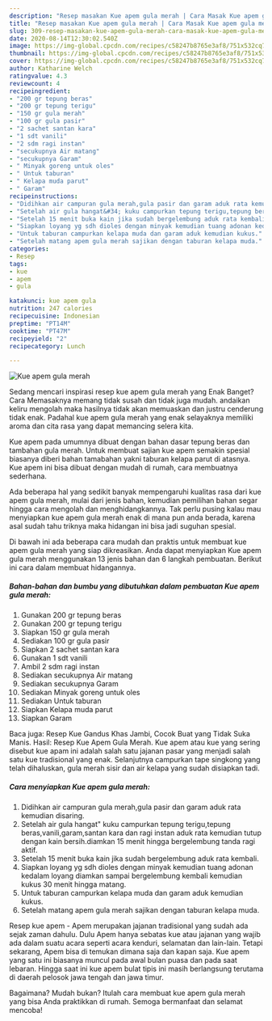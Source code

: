 ```yaml
---
description: "Resep masakan Kue apem gula merah | Cara Masak Kue apem gula merah Yang Enak Banget"
title: "Resep masakan Kue apem gula merah | Cara Masak Kue apem gula merah Yang Enak Banget"
slug: 309-resep-masakan-kue-apem-gula-merah-cara-masak-kue-apem-gula-merah-yang-enak-banget
date: 2020-08-14T12:30:02.540Z
image: https://img-global.cpcdn.com/recipes/c58247b8765e3af8/751x532cq70/kue-apem-gula-merah-foto-resep-utama.jpg
thumbnail: https://img-global.cpcdn.com/recipes/c58247b8765e3af8/751x532cq70/kue-apem-gula-merah-foto-resep-utama.jpg
cover: https://img-global.cpcdn.com/recipes/c58247b8765e3af8/751x532cq70/kue-apem-gula-merah-foto-resep-utama.jpg
author: Katharine Welch
ratingvalue: 4.3
reviewcount: 4
recipeingredient:
- "200 gr tepung beras"
- "200 gr tepung terigu"
- "150 gr gula merah"
- "100 gr gula pasir"
- "2 sachet santan kara"
- "1 sdt vanili"
- "2 sdm ragi instan"
- "secukupnya Air matang"
- "secukupnya Garam"
- " Minyak goreng untuk oles"
- " Untuk taburan"
- " Kelapa muda parut"
- " Garam"
recipeinstructions:
- "Didihkan air campuran gula merah,gula pasir dan garam aduk rata kemudian disaring."
- "Setelah air gula hangat&#34; kuku campurkan tepung terigu,tepung beras,vanili,garam,santan kara dan ragi instan aduk rata kemudian tutup dengan kain bersih.diamkan 15 menit hingga bergelembung tanda ragi aktif."
- "Setelah 15 menit buka kain jika sudah bergelembung aduk rata kembali."
- "Siapkan loyang yg sdh dioles dengan minyak kemudian tuang adonan kedalam loyang diamkan sampai bergelembung kembali kemudian kukus 30 menit hingga matang."
- "Untuk taburan campurkan kelapa muda dan garam aduk kemudian kukus."
- "Setelah matang apem gula merah sajikan dengan taburan kelapa muda."
categories:
- Resep
tags:
- kue
- apem
- gula

katakunci: kue apem gula 
nutrition: 247 calories
recipecuisine: Indonesian
preptime: "PT14M"
cooktime: "PT47M"
recipeyield: "2"
recipecategory: Lunch

---
```



![Kue apem gula merah](https://img-global.cpcdn.com/recipes/c58247b8765e3af8/751x532cq70/kue-apem-gula-merah-foto-resep-utama.jpg)

Sedang mencari inspirasi resep kue apem gula merah yang Enak Banget? Cara Memasaknya memang tidak susah dan tidak juga mudah. andaikan keliru mengolah maka hasilnya tidak akan memuaskan dan justru cenderung tidak enak. Padahal kue apem gula merah yang enak selayaknya memiliki aroma dan cita rasa yang dapat memancing selera kita.

Kue apem pada umumnya dibuat dengan bahan dasar tepung beras dan tambahan gula merah. Untuk membuat sajian kue apem semakin spesial biasanya diberi bahan tamabahan yakni taburan kelapa parut di atasnya. Kue apem ini bisa dibuat dengan mudah di rumah, cara membuatnya sederhana.

Ada beberapa hal yang sedikit banyak mempengaruhi kualitas rasa dari kue apem gula merah, mulai dari jenis bahan, kemudian pemilihan bahan segar hingga cara mengolah dan menghidangkannya. Tak perlu pusing kalau mau menyiapkan kue apem gula merah enak di mana pun anda berada, karena asal sudah tahu triknya maka hidangan ini bisa jadi suguhan spesial.


Di bawah ini ada beberapa cara mudah dan praktis untuk membuat kue apem gula merah yang siap dikreasikan. Anda dapat menyiapkan Kue apem gula merah menggunakan 13 jenis bahan dan 6 langkah pembuatan. Berikut ini cara dalam membuat hidangannya.

<!--inarticleads1-->

##### Bahan-bahan dan bumbu yang dibutuhkan dalam pembuatan Kue apem gula merah:

1. Gunakan 200 gr tepung beras
1. Gunakan 200 gr tepung terigu
1. Siapkan 150 gr gula merah
1. Sediakan 100 gr gula pasir
1. Siapkan 2 sachet santan kara
1. Gunakan 1 sdt vanili
1. Ambil 2 sdm ragi instan
1. Sediakan secukupnya Air matang
1. Sediakan secukupnya Garam
1. Sediakan  Minyak goreng untuk oles
1. Sediakan  Untuk taburan
1. Siapkan  Kelapa muda parut
1. Siapkan  Garam


Baca juga: Resep Kue Gandus Khas Jambi, Cocok Buat yang Tidak Suka Manis. Hasil: Resep Kue Apem Gula Merah. Kue apem atau kue yang sering disebut kue apam ini adalah salah satu jajanan pasar yang menjadi salah satu kue tradisional yang enak. Selanjutnya campurkan tape singkong yang telah dihaluskan, gula merah sisir dan air kelapa yang sudah disiapkan tadi. 

<!--inarticleads2-->

##### Cara menyiapkan Kue apem gula merah:

1. Didihkan air campuran gula merah,gula pasir dan garam aduk rata kemudian disaring.
1. Setelah air gula hangat&#34; kuku campurkan tepung terigu,tepung beras,vanili,garam,santan kara dan ragi instan aduk rata kemudian tutup dengan kain bersih.diamkan 15 menit hingga bergelembung tanda ragi aktif.
1. Setelah 15 menit buka kain jika sudah bergelembung aduk rata kembali.
1. Siapkan loyang yg sdh dioles dengan minyak kemudian tuang adonan kedalam loyang diamkan sampai bergelembung kembali kemudian kukus 30 menit hingga matang.
1. Untuk taburan campurkan kelapa muda dan garam aduk kemudian kukus.
1. Setelah matang apem gula merah sajikan dengan taburan kelapa muda.


Resep kue apem - Apem merupakan jajanan tradisional yang sudah ada sejak zaman dahulu. Dulu Apem hanya sebatas kue atau jajanan yang wajib ada dalam suatu acara seperti acara kenduri, selamatan dan lain-lain. Tetapi sekarang, Apem bisa di temukan dimana saja dan kapan saja. Kue apem yang satu ini biasanya muncul pada awal bulan puasa dan pada saat lebaran. Hingga saat ini kue apem bulat tipis ini masih berlangsung terutama di daerah pelosok jawa tengah dan jawa timur. 

Bagaimana? Mudah bukan? Itulah cara membuat kue apem gula merah yang bisa Anda praktikkan di rumah. Semoga bermanfaat dan selamat mencoba!
